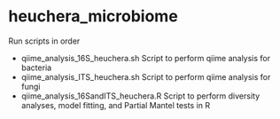 # heuchera_microbiome

Run scripts in order

* qiime_analysis_16S_heuchera.sh Script to perform qiime analysis for bacteria
* qiime_analysis_ITS_heuchera.sh Script to perform qiime analysis for fungi
* qiime_analysis_16SandITS_heuchera.R Script to perform diversity analyses, model fitting, and Partial Mantel tests in R



